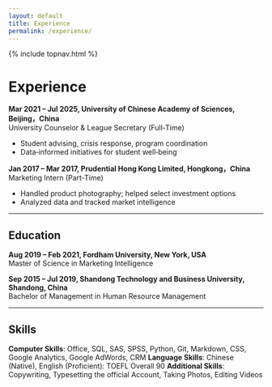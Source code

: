 ```yaml
---
layout: default
title: Experience
permalink: /experience/
---
```


{% include topnav.html %}

# Experience

**Mar 2021 &ndash; Jul 2025,  University of Chinese Academy of Sciences, Beijing，China**  
University Counselor & League Secretary (Full-Time)
- Student advising, crisis response, program coordination  
- Data‑informed initiatives for student well‑being

**Jan 2017 &ndash; Mar 2017,  Prudential Hong Kong Limited, Hongkong，China**  
Marketing Intern (Part-Time)
- Handled product photography; helped select investment options
- Analyzed data and tracked market intelligence

---

## Education

**Aug 2019 &ndash; Feb 2021, Fordham University, New York, USA**  
Master of Science in Marketing Intelligence

**Sep 2015 &ndash; Jul 2019, Shandong Technology and Business University, Shandong, China**    
Bachelor of Management in Human Resource Management

---

## Skills
**Computer Skills**: Office, SQL, SAS, SPSS, Python, Git, Markdown, CSS, Google Analytics, Google AdWords, CRM
**Language Skills**: Chinese (Native), English (Proficient): TOEFL Overall 90 
**Additional Skills**: Copywriting, Typesetting the official Account, Taking Photos, Editing Videos
